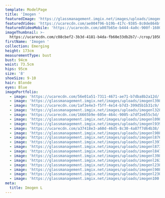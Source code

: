 ```yaml
---
template: ModelPage
title: 'Imogen '
featuredImage: 'https://glassmanagement.imgix.net/images/uploads/imogenl098349834banner_.png'
featuredVideo: 'https://ucarecdn.com/ae004f96-b19b-417c-9385-8c0de864bf29/'
featuredVideoMobile: 'https://ucarecdn.com/a007b65e-b444-4a0c-900f-1600cdd11687/'
imageThumbnail: >-
  https://ucarecdn.com/c08cbef2-3b3d-4181-b4da-fb60e33db2b7/-/crop/1050x1236/0,164/-/preview/
firstName: 'Imogen '
collection: Emerging
height: 173cm
measurementType: bust
bust: 94cm
waist: 73.5cm
hips: 95cm
size: '8'
shoeSize: 9-10
hair: Blonde
eyes: Blue
imagePortfolio:
  - image: 'https://ucarecdn.com/56e01a51-7311-4671-ae71-b7dba8b2a12d/'
  - image: 'https://glassmanagement.imgix.net/images/uploads/imogenl3987438.jpg'
  - image: 'https://ucarecdn.com/1af3e4e3-f5ff-4e14-b7d3-399d5b1b31c9/'
  - image: 'https://glassmanagement.imgix.net/images/uploads/imogenl328744733.jpg'
  - image: 'https://ucarecdn.com/16665b9e-605e-464c-9005-a7df2e655c5d/'
  - image: 'https://glassmanagement.imgix.net/images/uploads/imogenl098349834.jpg'
  - image: 'https://glassmanagement.imgix.net/images/uploads/imogenl93939932.jpg'
  - image: 'https://ucarecdn.com/a37418e3-a60d-46d5-8c30-4a87f7d64b38/'
  - image: 'https://glassmanagement.imgix.net/images/uploads/imogenl90839993.jpg'
  - image: 'https://glassmanagement.imgix.net/images/uploads/imogenl87613634.jpg'
  - image: 'https://glassmanagement.imgix.net/images/uploads/imogenl39783333.jpg'
  - image: 'https://glassmanagement.imgix.net/images/uploads/imogenl8736734.jpg'
  - image: 'https://glassmanagement.imgix.net/images/uploads/imogenl8473343.jpg'
  - image: 'https://glassmanagement.imgix.net/images/uploads/imogenl3987438.jpg'
  - image: 'https://glassmanagement.imgix.net/images/uploads/imogenl263487.jpg'
  - image: 'https://glassmanagement.imgix.net/images/uploads/imogenl238794.jpg'
  - image: 'https://glassmanagement.imgix.net/images/uploads/imogenl9084.jpg'
  - image: 'https://glassmanagement.imgix.net/images/uploads/imogenl2309-87373.jpg'
  - image: 'https://glassmanagement.imgix.net/images/uploads/imogen100.jpg'
meta:
  title: Imogen L
---
```


